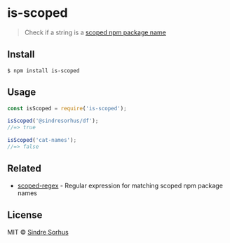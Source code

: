 # is-scoped

> Check if a string is a [scoped npm package name](https://docs.npmjs.com/misc/scope)


## Install

```
$ npm install is-scoped
```


## Usage

```js
const isScoped = require('is-scoped');

isScoped('@sindresorhus/df');
//=> true

isScoped('cat-names');
//=> false
```


## Related

- [scoped-regex](https://github.com/sindresorhus/scoped-regex) - Regular expression for matching scoped npm package names


## License

MIT © [Sindre Sorhus](https://sindresorhus.com)
